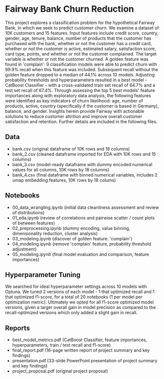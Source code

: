 # Fairway Bank Churn Reduction

This project explores a classification problem for the hypothetical Fairway Bank, in which we seek to predict customer churn. We examine a dataset of 10K customers and 15 features. Input features include credit score, country, gender, age, tenure, balance, number of products that the customer has purchased with the bank, whether or not the customer has a credit card, whether or not the customer is active, estimated salary, satisfaction score, card type, points, and whether or not the customer complained. The target variable is whether or not the customer churned. A golden feature was found in 'complain': 9 classification models were able to predict churn with 99.9% recall when this feature was included. Subsequent recall without the golden feature dropped to a median of 44.1% across 10 models. Adjusting probability thresholds and hyperparameters resulted in a best model - CatBoost Classifier - with a cross-validated train set recall of 64.7% and a test set recall of 67.4%. Through assessing the top 5 best models' feature importances along with exploratory data analysis, the following features were identified as key indicators of churn likelihood: age, number of products, active, country (specifically if the customer is based in Germany), balance, and gender. Insights herein provide Fairway with actionable solutions to reduce customer attrition and improve overall customer satisfaction and retention. Further details are included in the following files.

## Data

- bank.csv (original dataframe of 10K rows and 18 columns)
- bank_2.csv (cleaned dataframe imported for EDA with 10K rows and 15 columns)
- bank_3.csv (model-ready dataframe with dummy encoded numerical values for all columns, 10K rows by 18 columns)
- bank_4.csv (final dataframe with binned numerical variables, includes 2 umap embedding features, 10K rows by 18 colums)

## Notebooks

- 00_data_wrangling.ipynb (initial data cleanliness assessment and review of distributions)
- 01_eda.ipynb (review of correlations and pairwise scatter / count plots of between features)
- 02_preprocessing.ipynb (dummy encoding, value binning, dimensionality reduction, cluster analysis)
- 03_modeling.ipynb (discover of golden feature: 'complain')
- 04_modeling.ipynb (remove 'complain' feature, probability threshold adjustment)
- 05_modeling.ipynb (final model evaluation and comparison, feature importances)

## Hyperparameter Tuning

We searched for ideal hyperparameter settings across 10 models with Optuna. We tuned 2 versions of each model - 1 that optimized recall and 1 that optimized f1-score, for a total of 20 notebooks (1 per model per optimization metric). Ultimately we opted for all f1-score optimized model versions, given a larger overall gain in model precision as compared to the recall-optimized versions which only added a slight gain in recall.

## Reports

- best_model_metrics.pdf (CatBoost Classifier, feature importances, hyperparameters, train / test recall and f1-score)
- final_report.pdf (16-page written report of project summary and key findings)
- presentation.pdf (33-slide PowerPoint presentation of project summary and key findings)
- project_proposal.pdf (original project proposal)
